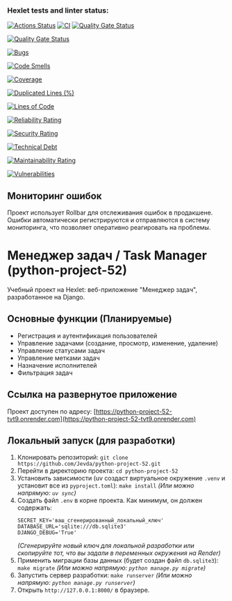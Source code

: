 ### Hexlet tests and linter status:
[![Actions Status](https://github.com/Jevda/python-project-52/actions/workflows/hexlet-check.yml/badge.svg)](https://github.com/Jevda/python-project-52/actions)
[![CI](https://github.com/Jevda/python-project-52/actions/workflows/ci.yml/badge.svg)](https://github.com/Jevda/python-project-52/actions/workflows/ci.yml)
[![Quality Gate Status](https://sonarcloud.io/api/project_badges/measure?project=Jevda_python-project-52&metric=alert_status)](https://sonarcloud.io/summary/new_code?id=Jevda_python-project-52)


[![Quality Gate Status](https://sonarcloud.io/api/project_badges/measure?project=Jevda_python-project-52&metric=alert_status)](https://sonarcloud.io/summary/new_code?id=Jevda_python-project-52)

[![Bugs](https://sonarcloud.io/api/project_badges/measure?project=Jevda_python-project-52&metric=bugs)](https://sonarcloud.io/summary/new_code?id=Jevda_python-project-52)

[![Code Smells](https://sonarcloud.io/api/project_badges/measure?project=Jevda_python-project-52&metric=code_smells)](https://sonarcloud.io/summary/new_code?id=Jevda_python-project-52)

[![Coverage](https://sonarcloud.io/api/project_badges/measure?project=Jevda_python-project-52&metric=coverage)](https://sonarcloud.io/summary/new_code?id=Jevda_python-project-52)

[![Duplicated Lines (%)](https://sonarcloud.io/api/project_badges/measure?project=Jevda_python-project-52&metric=duplicated_lines_density)](https://sonarcloud.io/summary/new_code?id=Jevda_python-project-52)

[![Lines of Code](https://sonarcloud.io/api/project_badges/measure?project=Jevda_python-project-52&metric=ncloc)](https://sonarcloud.io/summary/new_code?id=Jevda_python-project-52)

[![Reliability Rating](https://sonarcloud.io/api/project_badges/measure?project=Jevda_python-project-52&metric=reliability_rating)](https://sonarcloud.io/summary/new_code?id=Jevda_python-project-52)

[![Security Rating](https://sonarcloud.io/api/project_badges/measure?project=Jevda_python-project-52&metric=security_rating)](https://sonarcloud.io/summary/new_code?id=Jevda_python-project-52)

[![Technical Debt](https://sonarcloud.io/api/project_badges/measure?project=Jevda_python-project-52&metric=sqale_index)](https://sonarcloud.io/summary/new_code?id=Jevda_python-project-52)

[![Maintainability Rating](https://sonarcloud.io/api/project_badges/measure?project=Jevda_python-project-52&metric=sqale_rating)](https://sonarcloud.io/summary/new_code?id=Jevda_python-project-52)

[![Vulnerabilities](https://sonarcloud.io/api/project_badges/measure?project=Jevda_python-project-52&metric=vulnerabilities)](https://sonarcloud.io/summary/new_code?id=Jevda_python-project-52)

## Мониторинг ошибок

Проект использует Rollbar для отслеживания ошибок в продакшене. Ошибки автоматически регистрируются и отправляются в систему мониторинга, что позволяет оперативно реагировать на проблемы.

# Менеджер задач / Task Manager (python-project-52)

Учебный проект на Hexlet: веб-приложение "Менеджер задач", разработанное на Django.

## Основные функции (Планируемые)
* Регистрация и аутентификация пользователей
* Управление задачами (создание, просмотр, изменение, удаление)
* Управление статусами задач
* Управление метками задач
* Назначение исполнителей
* Фильтрация задач

## Ссылка на развернутое приложение

Проект доступен по адресу: [https://python-project-52-tvt9.onrender.com](https://python-project-52-tvt9.onrender.com)

## Локальный запуск (для разработки)

1.  Клонировать репозиторий:
    `git clone https://github.com/Jevda/python-project-52.git`
2.  Перейти в директорию проекта:
    `cd python-project-52`
3.  Установить зависимости (uv создаст виртуальное окружение `.venv` и установит все из `pyproject.toml`):
    `make install`
    *(Или можно напрямую: `uv sync`)*
4.  Создать файл `.env` в корне проекта. Как минимум, он должен содержать:
    ```dotenv
    SECRET_KEY='ваш_сгенерированный_локальный_ключ'
    DATABASE_URL='sqlite:///db.sqlite3'
    DJANGO_DEBUG='True'
    ```
    *(Сгенерируйте новый ключ для локальной разработки или скопируйте тот, что вы задали в переменных окружения на Render)*
5.  Применить миграции базы данных (будет создан файл `db.sqlite3`):
    `make migrate`
    *(Или можно напрямую: `python manage.py migrate`)*
6.  Запустить сервер разработки:
    `make runserver`
    *(Или можно напрямую: `python manage.py runserver`)*
7.  Открыть `http://127.0.0.1:8000/` в браузере.